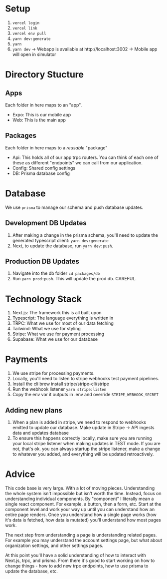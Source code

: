 # Setup

1. `vercel login`
2. `vercel link`
3. `vercel env pull`
4. `yarn dev:generate`
5. `yarn`
6. `yarn dev`
   -> Webapp is available at http://localhost:3002
   -> Mobile app will open in simulator

# Directory Stucture

## Apps

Each folder in here maps to an "app".

- Expo: This is our mobile app
- Web: This is the main app

## Packages

Each folder in here maps to a _reusable_ "package"

- Api: This holds all of our app trpc routers. You can think of each one of these as different "endpoints" we can call from our application.
- Config: Shared config settings
- DB: Prisma database config

# Database

We use `prisma` to manage our schema and push database updates.

## Development DB Updates

1. After making a change in the prisma schema, you'll need to update the generated typescript client: `yarn dev:generate`
2. Next, to update the database, run `yarn dev:push`.

## Production DB Updates

1. Navigate into the db folder `cd packages/db`
2. Run `yarn prod:push`. This will update the prod db. CAREFUL.

# Technology Stack

1. Next.js: The framework this is all built upon
2. Typescript: The language everything is written in
3. TRPC: What we use for most of our data fetching
4. Tailwind: What we use for styling
5. Stripe: What we use for payment processing
6. Supabase: What we use for our database

# Payments

1. We use stripe for processing payments.
2. Locally, you'll need to listen to stripe webhooks test payment pipelines.
3. Install the cli brew install stripe/stripe-cli/stripe
4. Run the webhook listener `yarn stripe:listen`
5. Copy the env var it outputs in .env and override `STRIPE_WEBHOOK_SECRET`

## Adding new plans

1. When a plan is added in stripe, we need to respond to webhooks emitted to update our database. Make update in Stripe -> API ingests data and updates database
2. To ensure this happens correctly locally, make sure you are running your local stripe listener when making updates in TEST mode. If you are not, that's ok. you can always startup the stripe listener, make a change to whatever you added, and everything will be updated retroactively.

# Advice

This code base is very large. With a lot of moving pieces. Understanding the whole system isn't impossible but isn't worth the time. Instead, focus on understanding individual components. By "component" I literally mean a single react component. For example, a button, then a form, etc. Start at the component level and work your way up until you can understand how an entire page renders. Once you understand how a single page works (how it's data is fetched, how data is mutated) you'll understand how most pages work.

The next step from understanding a page is understanding related pages. For example you may understand the account settings page, but what about organization settings, and other settings pages.

At this point you'll have a solid understanding of how to interact with Next.js, trpc, and prisma. From there it's good to start working on how to change things - how to add new trpc endpoints, how to use prisma to update the database, etc.
